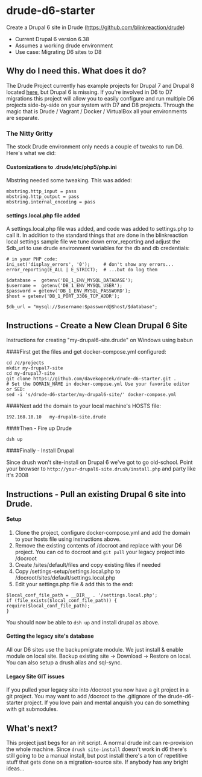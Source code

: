 # drude-d6-starter
Create a Drupal 6 site in Drude (https://github.com/blinkreaction/drude)

- Current Drupal 6 version 6.38
- Assumes a working drude environment
- Use case: Migrating D6 sites to D8

## Why do I need this. What does it do?

The Drude Project currently has example projects for Drupal 7 and Drupal 8 located [here](https://github.com/blinkreaction/drude), but Drupal 6 is missing. If you're involved in D6 to D7 migrations this project will allow you to easily configure and run multiple D6 projects side-by-side on your system with D7 and D8 projects. Through the magic that is Drude / Vagrant / Docker / VirtualBox all your environments are separate.

### The Nitty Gritty

The stock Drude environment only needs a couple of tweaks to run D6. Here's what we did:

#### Customizations to .drude/etc/php5/php.ini

Mbstring needed some tweaking. This was added:
```
mbstring.http_input = pass
mbstring.http_output = pass
mbstring.internal_encoding = pass
```
#### settings.local.php file added

A settings.local.php file was added, and code was added to settings.php to call it. In addition to the standard things that are done in the blinkreaction local settings sample file we tune down error_reporting and adjust the $db_url to use drude environment variables for the db and db credentials:

```
# in your PHP code:
ini_set('display_errors', '0');     # don't show any errors...
error_reporting(E_ALL | E_STRICT);  # ...but do log them

$database =  getenv('DB_1_ENV_MYSQL_DATABASE');
$username =  getenv('DB_1_ENV_MYSQL_USER');
$password = getenv('DB_1_ENV_MYSQL_PASSWORD');
$host = getenv('DB_1_PORT_3306_TCP_ADDR');

$db_url = "mysql://$username:$password@$host/$database";
```

## Instructions - Create a New Clean Drupal 6 Site
Instructions for creating "my-drupal6-site.drude" on Windows using babun

####First get the files and get docker-compose.yml configured:

    cd /c/projects
    mkdir my-drupal7-site
    cd my-drupal7-site
    git clone https://github.com/davekopecek/drude-d6-starter.git .
    # Set the DOMAIN_NAME in docker-compose.yml Use your favorite editor or SED:
    sed -i 's/drude-d6-starter/my-drupal6-site/' docker-compose.yml

####Next add the domain to your local machine's HOSTS file:

    192.168.10.10   my-drupal6-site.drude

####Then - Fire up Drude 

    dsh up

####Finally - Install Drupal

Since drush won't site-install on Drupal 6 we've got to go old-school.  Point your browser to `http://your-drupal6-site.drush/install.php` and party like it's 2008

## Instructions - Pull an existing Drupal 6 site into Drude.

#### Setup

1. Clone the project, configure docker-compose.yml and add the domain to your hosts file using instructions above.
2. Remove the existing contents of /docroot and replace with your D6 project. You can cd to docroot and `git pull` your legacy project into /docroot 
3. Create /sites/default/files and copy existing files if needed
2. Copy /settings-setup/settings.local.php to /docroot/sites/default/settings.local.php
3. Edit your settings.php file & add this to the end:
```
$local_conf_file_path = __DIR__ . '/settings.local.php';
if (file_exists($local_conf_file_path)) {
require($local_conf_file_path);
}
```
 
You should now be able to `dsh up` and install drupal as above. 
 
#### Getting the legacy site's database 

All our D6 sites use the backupmigrate module. We just install & enable module on local site. Backup existing site -> Download -> Restore on local. You can also setup a drush alias and sql-sync. 

#### Legacy Site GIT issues
If you pulled your legacy site into /docroot you now have a git project in a git project. You may want to add /docroot to the .gitignore of the drude-d6-starter project. If you love pain and mental anquish you can do something with git submodules.  
 
## What's next?

This project just begs for an init script. A normal drude init can re-provision the whole machine. Since `drush site-install` doesn't work in d6 there's still going to be a manual install, but post install there's a ton of repetitive stuff that gets done on a migration-source site. If anybody has any bright ideas...
